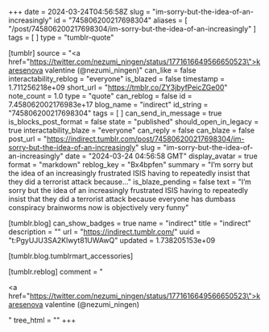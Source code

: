 +++
date = 2024-03-24T04:56:58Z
slug = "im-sorry-but-the-idea-of-an-increasingly"
id = "745806200217698304"
aliases = [ "/post/745806200217698304/im-sorry-but-the-idea-of-an-increasingly" ]
tags = [ ]
type = "tumblr-quote"

[tumblr]
source = "<a href=\"https://twitter.com/nezumi_ningen/status/1771616649566650523\">karesenova valentine (@nezumi_ningen)</a>"
can_like = false
interactability_reblog = "everyone"
is_blazed = false
timestamp = 1.711256218e+09
short_url = "https://tmblr.co/ZY3jbyfPeicZGe00"
note_count = 1.0
type = "quote"
can_reblog = false
id = 7.458062002176983e+17
blog_name = "indirect"
id_string = "745806200217698304"
tags = [ ]
can_send_in_message = true
is_blocks_post_format = false
state = "published"
should_open_in_legacy = true
interactability_blaze = "everyone"
can_reply = false
can_blaze = false
post_url = "https://indirect.tumblr.com/post/745806200217698304/im-sorry-but-the-idea-of-an-increasingly"
slug = "im-sorry-but-the-idea-of-an-increasingly"
date = "2024-03-24 04:56:58 GMT"
display_avatar = true
format = "markdown"
reblog_key = "Bx4bpfen"
summary = "I’m sorry but the idea of an increasingly frustrated ISIS having to repeatedly insist that they did a terrorist attack because..."
is_blaze_pending = false
text = "I&rsquo;m sorry but the idea of an increasingly frustrated ISIS having to repeatedly insist that they did a terrorist attack because everyone has dumbass conspiracy brainworms now is objectively very funny"

[tumblr.blog]
can_show_badges = true
name = "indirect"
title = "indirect"
description = ""
url = "https://indirect.tumblr.com/"
uuid = "t:PgyUJU3SA2Klwyt81UWAwQ"
updated = 1.738205153e+09

[tumblr.blog.tumblrmart_accessories]

[tumblr.reblog]
comment = "<p><a href=\"https://twitter.com/nezumi_ningen/status/1771616649566650523\">karesenova valentine (@nezumi_ningen)</a></p>"
tree_html = ""
+++
